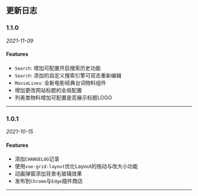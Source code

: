 ## 更新日志

### 1.1.0
_2021-11-09_
#### Features
- `Search`: 增加可配置开启搜索历史功能
- `Search`: 添加的自定义搜索引擎可双击重新编辑
- `MovieLines`: 全新电影经典台词物料组件
- 增加更改网站标题的全局配置
- 列表类物料增加可配置是否展示标题LOGO

---

### 1.0.1
_2021-10-15_
#### Features
- 添加`CHANGELOG`记录
- 使用`vue-grid-layout`优化Layout的拖动与改大小功能
- 动画弹窗添加背景毛玻璃效果
- 发布到`Chrome`与`Edge`插件商店
---
